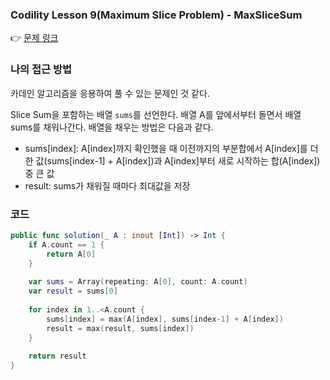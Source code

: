 ### Codility Lesson 9(Maximum Slice Problem) - MaxSliceSum
👉 [문제 링크](https://app.codility.com/programmers/lessons/9-maximum_slice_problem/max_slice_sum/)

### 나의 접근 방법

카데인 알고리즘을 응용하여 풀 수 있는 문제인 것 같다.

Slice Sum을 포함하는 배열 `sums`를 선언한다. 배열 A를 앞에서부터 돌면서 배열 sums를 채워나간다. 배열을 채우는 방법은 다음과 같다.
- sums[index]: A[index]까지 확인했을 때 이전까지의 부분합에서 A[index]를 더한 값(sums[index-1] + A[index])과 A[index]부터 새로 시작하는 합(A[index]) 중 큰 값
- result: sums가 채워질 때마다 최대값을 저장


### 코드

```swift
public func solution(_ A : inout [Int]) -> Int {
    if A.count == 1 {
        return A[0]
    }
        
    var sums = Array(repeating: A[0], count: A.count)
    var result = sums[0]
        
    for index in 1..<A.count {
        sums[index] = max(A[index], sums[index-1] + A[index])
        result = max(result, sums[index])
    }
        
    return result
}
```
